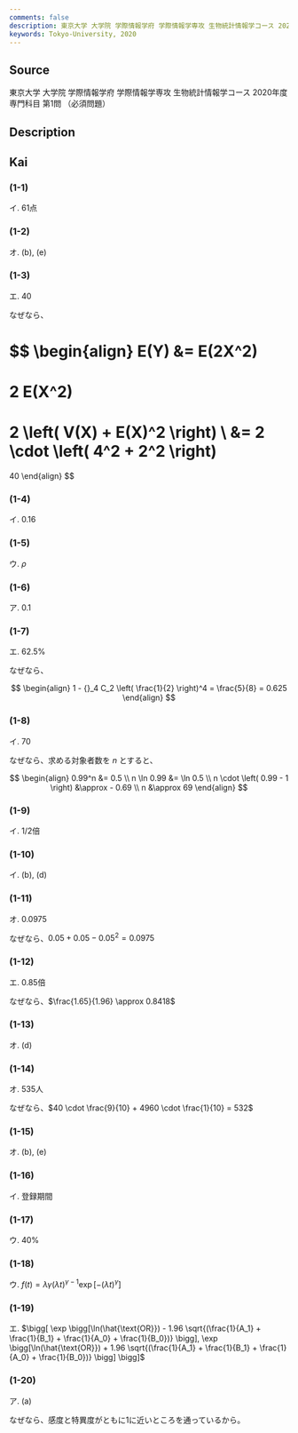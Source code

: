 ```yaml
---
comments: false
description: 東京大学 大学院 学際情報学府 学際情報学専攻 生物統計情報学コース 2020年度 専門科目 第1問
keywords: Tokyo-University, 2020
---
```


## **Source**
東京大学 大学院 学際情報学府 学際情報学専攻 生物統計情報学コース 2020年度 専門科目 第1問 （必須問題）

## **Description**

## **Kai**
### (1-1)
イ. 61点

### (1-2)
オ. (b), (e)

### (1-3)
エ. 40

なぜなら、

$$
\begin{align}
E(Y)
&=
E(2X^2)
=
2 E(X^2)
=
2 \left( V(X) + E(X)^2 \right)
\\
&=
2 \cdot \left( 4^2 + 2^2 \right)
=
40
\end{align}
$$

### (1-4)
イ. 0.16

### (1-5)
ウ. $\rho$

### (1-6)
ア. 0.1

### (1-7)
エ. 62.5%

なぜなら、

$$
\begin{align}
1 - {}_4 C_2 \left( \frac{1}{2} \right)^4
= \frac{5}{8}
= 0.625
\end{align}
$$

### (1-8)
イ. 70

なぜなら、求める対象者数を $n$ とすると、

$$
\begin{align}
0.99^n &= 0.5
\\
n \ln 0.99 &= \ln 0.5
\\
n \cdot \left( 0.99 - 1 \right) &\approx - 0.69
\\
n &\approx 69
\end{align}
$$

### (1-9)
イ. 1/2倍

### (1-10)
イ. (b), (d)

### (1-11)
オ. 0.0975

なぜなら、$0.05 + 0.05 - 0.05^2 = 0.0975$

### (1-12)
エ. 0.85倍

なぜなら、$\frac{1.65}{1.96} \approx 0.8418$

### (1-13)
オ. (d)

### (1-14)
オ. 535人

なぜなら、$40 \cdot \frac{9}{10} + 4960 \cdot \frac{1}{10} = 532$

### (1-15)
オ. (b), (e)

### (1-16)
イ. 登録期間

### (1-17)
ウ. 40%

### (1-18)
ウ. $f(t) = \lambda \gamma (\lambda t)^{\gamma - 1} \exp[-(\lambda t)^{\gamma}]$

### (1-19)
エ. $\bigg[ \exp \bigg[\ln(\hat{\text{OR}}) - 1.96 \sqrt{(\frac{1}{A_1} + \frac{1}{B_1} + \frac{1}{A_0} + \frac{1}{B_0})} \bigg], \exp \bigg[\ln(\hat{\text{OR}}) + 1.96 \sqrt{(\frac{1}{A_1} + \frac{1}{B_1} + \frac{1}{A_0} + \frac{1}{B_0})} \bigg] \bigg]$

### (1-20)
ア. (a)

なぜなら、感度と特異度がともに1に近いところを通っているから。
